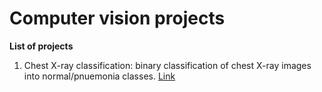 <h1>Computer vision projects</h1>

__List of projects__

1. Chest X-ray classification: binary classification of chest X-ray images into normal/pnuemonia classes. [Link]()
